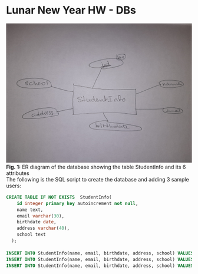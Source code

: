 # Lunar New Year HW - DBs
![alt text](LunarERdiagram.jpg) <br>
**Fig. 1:** ER diagram of the database showing the table StudentInfo and its 6 attributes <br>
The following is the SQL script to create the database and adding 3 sample users: <br>
```sql
CREATE TABLE IF NOT EXISTS  StudentInfo(
    id integer primary key autoincrement not null,
    name text,
    email varchar(30),
    birthdate date,
    address varchar(40),
    school text
  );

INSERT INTO StudentInfo(name, email, birthdate, address, school) VALUES('Carlos', 'carlosb@gmail.com', '2009-02-09', '23 something street','Lake School');
INSERT INTO StudentInfo(name, email, birthdate, address, school) VALUES('Marie', 'mariera@gmail.com', '1995-06-11', '9 this street','St. Louis School');
INSERT INTO StudentInfo(name, email, birthdate, address, school) VALUES('Bob', 'bobob@gmail.com', '2001-05-10', '56 blabla av.','Westhigh School')
```
